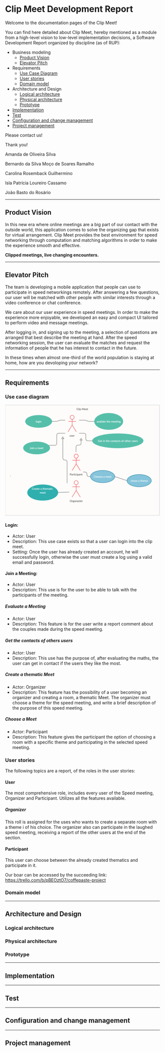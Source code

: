 # Clip Meet Development Report

Welcome to the documentation pages of the Clip Meet!

You can find here detailed about Clip Meet, hereby mentioned as a module from a high-level vision to low-level implementation decisions, a Software Development Report organized by discipline (as of RUP): 

* Business modeling 
  * [Product Vision](#Product-Vision)
  * [Elevator Pitch](#Elevator-Pitch)
* Requirements
  * [Use Case Diagram](#Use-case-diagram)
  * [User stories](#User-stories)
  * [Domain model](#Domain-model)
* Architecture and Design
  * [Logical architecture](#Logical-architecture)
  * [Physical architecture](#Physical-architecture)
  * [Prototype](#Prototype)
* [Implementation](#Implementation)
* [Test](#Test)
* [Configuration and change management](#Configuration-and-change-management)
* [Project management](#Project-management)

Please contact us! 

Thank you!

Amanda de Oliveira Silva

Bernardo da Silva Moço de Soares Ramalho

Carolina Rosemback Guilhermino

Isla Patrícia Loureiro Cassamo

João Basto do Rosário

---

## Product Vision

In this new era where online meetings are a big part of our contact with the outside world, this application comes to solve the organizing gap that exists for virtual arrangement. Clip Meet provides the best environment for speed networking through computation and matching algorithms in order to make the experience smooth and effective.


**Clipped meetings, live changing encounters.**

---
## Elevator Pitch

The team is developing a mobile application that people can use to participate in speed networkings remotely. After answering a few questions, our user will be matched with other people with similar interests through a video conference or chat conference.

We care about our user experience in speed meetings. In order to make the experience more enjoyable, we developed an easy and compact UI tailored to perform video and message meetings. 

After logging in, and signing up to the meeting, a selection of questions are arranged that best describe the meeting at hand. After the speed networking session, the user can evaluate the matches and request the information of people that he has interest to contact in the future. 

In these times when almost one-third of the world population is staying at home, how are you devoloping your network?

---
## Requirements

### Use case diagram

<p align="center"> <img src="/images/userCases.png" alt="User Cases"/> </p>

#### Login:
* Actor: User
* Description: This use case exists so that a user can login into the clip meet.
* Setting: Once the user has already created an account, he will successfully login, otherwise the user must create a log using a valid email and password.
#### Join a Meeting:
* Actor: User
* Description: This use is for the user to be able to talk with the participants of the meeting.

##### Evaluate a Meeting
* Actor: User
* Description: This feature is for the user write a report comment about the couples made during the speed meeting.
##### Get the contacts of others users
* Actor: User
* Description: This use has the purpose of, after evaluating the maths, the user can get in contact if the users they like the most.
##### Create a thematic Meet
* Actor: Organizer
* Description: This feature has the possibility of a user becoming an organizer and creating a room, a thematic Meet. The organizer must choose a theme for the speed meeting, and write a brief description of the purpose of this speed meeting.
##### Choose a Meet
* Actor: Participant
* Description: This feature gives the participant the option of choosing a room with a specific theme and participating in the selected speed meeting.


### User stories
The following topics are a report, of the roles in the user stories:


#### User
The most comprehensive role, includes every user of the Speed meeting, Organizer and Participant.  Utilizes all the features available.

##### Organizer
This roll is assigned for the uses who wants to create a separate room with a theme i
of his choice. The organizer also can participate in the laughed speed meeting, receiving a report of the other users at the end of the section.

#### Participant
This user can choose between the already created thematics and participate in it.


Our boar can be accessed by the  succeeding link:
 https://trello.com/b/pBEOztO7/coffepaste-project


### Domain model

---

## Architecture and Design

### Logical architecture

### Physical architecture


### Prototype

---

## Implementation

---
## Test


---
## Configuration and change management




---

## Project management

